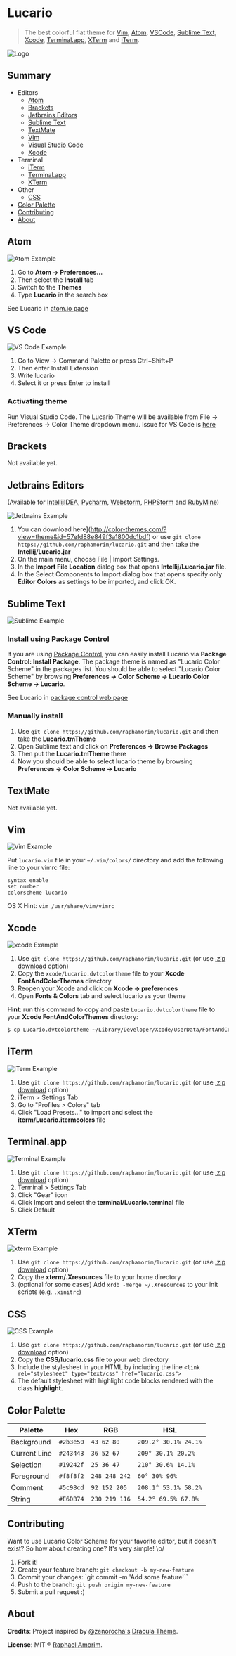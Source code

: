 # Lucario
> The best colorful flat theme for [Vim](http://www.vim.org/), [Atom](https://atom.io/),  [VSCode](https://code.visualstudio.com/), [Sublime Text](http://www.sublimetext.com/3), [Xcode](https://developer.apple.com/xcode/), [Terminal.app](http://en.wikipedia.org/wiki/Terminal_%28OS_X%29), [XTerm](https://en.wikipedia.org/wiki/Xterm) and [iTerm](http://www.iterm2.com/).

![Logo](https://raw.githubusercontent.com/raphamorim/lucario/master/images/lucario.png)

## Summary
* Editors
  * [Atom](#atom)
  * [Brackets](#brackets)
  * [Jetbrains Editors](#jetbrains-editors)
  * [Sublime Text](#sublime-text)
  * [TextMate](#textmate)
  * [Vim](#vim)
  * [Visual Studio Code](#vs-code)
  * [Xcode](#xcode)
* Terminal
  * [iTerm](#iterm)
  * [Terminal.app](#terminalapp)
  * [XTerm](#xterm)
* Other
  * [CSS](#css)
* [Color Palette](#color-palette)
* [Contributing](#contributing)
* [About](#about)


## Atom
![Atom Example](https://raw.githubusercontent.com/raphamorim/lucario/master/images/atom.png)

1.	Go to **Atom -> Preferences...**
2.	Then select the **Install** tab
3.	Switch to the **Themes**
4.	Type **Lucario** in the search box

See Lucario in [atom.io page](https://atom.io/themes/lucario)

## VS Code
![VS Code Example](https://raw.githubusercontent.com/raphamorim/lucario/master/images/vscode.png)
1. Go to View -> Command Palette or press Ctrl+Shift+P
2. Then enter Install Extension
2. Write lucario
3. Select it or press Enter to install
### Activating theme
Run Visual Studio Code. The Lucario Theme will be available from File -> Preferences -> Color Theme dropdown menu.
Issue for VS Code is [here](https://github.com/Ikuyadeu/Lucario-vscode/issues)


## Brackets

Not available yet.

## Jetbrains Editors

(Available for [IntellijIDEA](https://www.jetbrains.com/idea/), [Pycharm](https://www.jetbrains.com/pycharm/), [Webstorm](https://www.jetbrains.com/webstorm/), [PHPStorm](https://www.jetbrains.com/phpstorm/) and [RubyMine](https://www.jetbrains.com/ruby/))

![Jetbrains Example](https://raw.githubusercontent.com/raphamorim/lucario/master/images/jetbrains.png)

1.  You can download here](http://color-themes.com/?view=theme&id=57efd88e849f3a1800dc1bdf) or use `git clone https://github.com/raphamorim/lucario.git` and then take the **Intellij/Lucario.jar**
2.  On the main menu, choose File | Import Settings.
3.  In the **Import File Location** dialog box that opens **Intellij/Lucario.jar** file.
4.  In the Select Components to Import dialog box that opens specify only **Editor Colors** as settings to be imported, and click OK.

## Sublime Text
![Sublime Example](https://raw.githubusercontent.com/raphamorim/lucario/master/images/sublime_text.png)

### Install using Package Control

If you are using [Package Control](https://sublime.wbond.net/), you can easily
install Lucario via **Package Control: Install Package**. The package theme is named as
"Lucario Color Scheme" in the packages list. You should be able to select "Lucario Color Scheme"
by browsing **Preferences -> Color Scheme -> Lucario Color Scheme -> Lucario**.

See Lucario in [package control web page](https://sublime.wbond.net/packages/Lucario%20Color%20Scheme)

### Manually install

1. Use `git clone https://github.com/raphamorim/lucario.git` and then take the **Lucario.tmTheme**
2.	Open Sublime text and click on **Preferences -> Browse Packages**
3.	Then put the **Lucario.tmTheme** there
4.	Now you should be able to select lucario theme by browsing **Preferences -> Color Scheme -> Lucario**

## TextMate

Not available yet.

## Vim
![Vim Example](https://raw.githubusercontent.com/raphamorim/lucario/master/images/vim.png)

Put `lucario.vim` file in your `~/.vim/colors/` directory and add the following line to your vimrc file:

    syntax enable
    set number
    colorscheme lucario


OS X Hint: `vim /usr/share/vim/vimrc`

## Xcode
![xcode Example](https://raw.githubusercontent.com/raphamorim/lucario/master/images/xcode.png)

1.  Use `git clone https://github.com/raphamorim/lucario.git` (or use [.zip download][zip] option)
2.  Copy the `xcode/Lucario.dvtcolortheme` file to your **Xcode FontAndColorThemes** directory
3. Reopen your Xcode and click on **Xcode -> preferences**
4. Open **Fonts & Colors** tab and select lucario as your theme

**Hint**: run this command to copy and paste `Lucario.dvtcolortheme` file to your **Xcode FontAndColorThemes** directory:

```sh
$ cp Lucario.dvtcolortheme ~/Library/Developer/Xcode/UserData/FontAndColorThemes/
```

## iTerm
![iTerm Example](https://raw.githubusercontent.com/raphamorim/lucario/master/images/iterm.png)

1.  Use `git clone https://github.com/raphamorim/lucario.git` (or use [.zip download][zip] option)
2.  iTerm > Settings Tab
3.  Go to "Profiles > Colors" tab
4.  Click "Load Presets..." to import and select the **iterm/Lucario.itermcolors** file

## Terminal.app
![Terminal Example](https://raw.githubusercontent.com/raphamorim/lucario/master/images/terminal.png)

1.  Use `git clone https://github.com/raphamorim/lucario.git` (or use [.zip download][zip] option)
2.  Terminal > Settings Tab
3.  Click "Gear" icon
4.  Click Import and select the **terminal/Lucario.terminal** file
5.  Click Default

[zip]: https://github.com/raphamorim/lucario/archive/master.zip

## XTerm
![xterm Example](https://raw.githubusercontent.com/raphamorim/lucario/master/images/xterm.png)

1.  Use `git clone https://github.com/raphamorim/lucario.git` (or use [.zip download][zip] option)
2.  Copy the **xterm/.Xresources** file to your home directory
3.  (optional for some cases) Add `xrdb -merge ~/.Xresources` to your init scripts (e.g. `.xinitrc`)

## CSS
![CSS Example](https://raw.githubusercontent.com/raphamorim/lucario/master/images/css.png)

1.  Use `git clone https://github.com/raphamorim/lucario.git` (or use [.zip download][zip] option)
2.  Copy the **CSS/lucario.css** file to your web directory
3.  Include the stylesheet in your HTML by including the line ``<link rel="stylesheet" type="text/css" href="lucario.css">``
4.  The default stylesheet with highlight code blocks rendered with the class **highlight**.

## Color Palette

Palette      | Hex       | RGB           | HSL
---          | ---       | ---           | ---
Background   | `#2b3e50` | `43 62 80`    | `209.2° 30.1% 24.1%`
Current Line | `#243443` | `36 52 67`    | `209° 30.1% 20.2%`
Selection    | `#19242f` | `25 36 47`    | `210° 30.6% 14.1%`
Foreground   | `#f8f8f2` | `248 248 242` | `60° 30% 96%`
Comment      | `#5c98cd` | `92 152 205`  | `208.1° 53.1% 58.2%`
String       | `#E6DB74` | `230 219 116` | `54.2° 69.5% 67.8%`

## Contributing

Want to use Lucario Color Scheme for your favorite editor, but it doesn't exist?
So how about creating one? It's very simple! \o/

1.  Fork it!
2.  Create your feature branch: `git checkout -b my-new-feature`
3.  Commit your changes: `git commit -m 'Add some feature'``
4.  Push to the branch: `git push origin my-new-feature`
5.  Submit a pull request :)

## About

**Credits**: Project inspired by [@zenorocha's](https://twitter.com/zenorocha) [Dracula Theme](https://github.com/zenorocha/dracula-theme).

**License**: MIT ® [Raphael Amorim](https://github.com/raphamorim).
